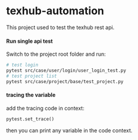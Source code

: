 # texhub-automation

This project used to test the texhub rest api.

#### Run single api test

Switch to the project root folder and run:

```bash
# test login
pytest src/case/user/login/user_login_test.py
# test project list
pytest src/case/project/base/test_project.py
```

#### tracing the variable



add the tracing code in context:



```python
pytest.set_trace()
```



then you can print any variable in the code context.








